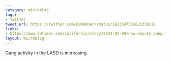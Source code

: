 ```yaml
---
category: microblog
tags:
- twitter
tweet_url: https://twitter.com/ExMember/status/1623597501621338112
links:
- https://www.latimes.com/california/story/2023-02-08/new-deputy-gang-forming-in-l-a-county-sheriffs-department-lawsuit-alleges
layout: microblog
---
```

Gang activity in the LASD is increasing.
